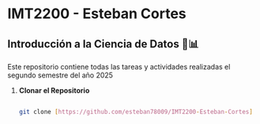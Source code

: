 # IMT2200 - Esteban Cortes

## Introducción a la Ciencia de Datos 🧪📊

Este repositorio contiene todas las tareas y actividades realizadas el segundo semestre del año 2025 


1. **Clonar el Repositorio**
   ```bash

   git clone [https://github.com/esteban78009/IMT2200-Esteban-Cortes]

